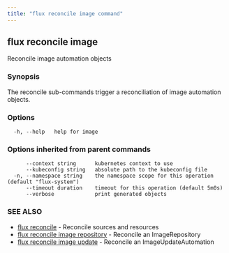 ```yaml
---
title: "flux reconcile image command"
---
```

## flux reconcile image

Reconcile image automation objects

### Synopsis

The reconcile sub-commands trigger a reconciliation of image automation objects.

### Options

```
  -h, --help   help for image
```

### Options inherited from parent commands

```
      --context string      kubernetes context to use
      --kubeconfig string   absolute path to the kubeconfig file
  -n, --namespace string    the namespace scope for this operation (default "flux-system")
      --timeout duration    timeout for this operation (default 5m0s)
      --verbose             print generated objects
```

### SEE ALSO

* [flux reconcile](../flux_reconcile/)	 - Reconcile sources and resources
* [flux reconcile image repository](../flux_reconcile_image_repository/)	 - Reconcile an ImageRepository
* [flux reconcile image update](../flux_reconcile_image_update/)	 - Reconcile an ImageUpdateAutomation

